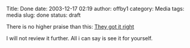 Title: Done
date: 2003-12-17 02:19
author: offby1
category: Media
tags: media
slug: done
status: draft

There is no higher praise than this: [They got it right](http://www.lordoftherings.net/)

I will not review it further. All i can say is see it for yourself.
